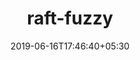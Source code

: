 ---
title: "raft-fuzzy"
date: 2019-06-16T17:46:40+05:30
type: "organisations"
org_name: "HashiCorp"
repo_desc: "Fuzz Testing for the github.com/hashicorp/raft library"
repo_link: https://github.com/hashicorp/raft-fuzzy
---